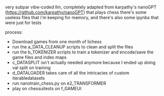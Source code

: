 very subpar vibe-coded llm, completely adapted from karpathy's nanoGPT (https://github.com/karpathy/nanoGPT) that plays chess
there's some useless files that i'm keeping for memory, and there's also some ipynbs that were just for tests

process:
- Download games from one month of lichess
- run the a_DATA_CLEANUP scripts to clean and split the files
- run the b_TOKENIZER scripts to train a tokenizer and encode/save the game files and index maps
- c_DATASPLIT isn't actually needed anymore because I ended up doing val split on training
- d_DATALOADER takes care of all the intricacies of custom iterabledatasets
- run nanotrain_chess.py on e2_TRANSFORMER
- play on chessuitests on f_GAMEUI

